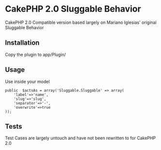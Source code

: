 CakePHP 2.0 Sluggable Behavior
==============================

CakePHP 2.0 Compatible version based largely on Mariano Iglesias' original Sluggable Behavior

Installation
------------

Copy the plugin to app/Plugin/

Usage
-----
Use inside your model 

    public  $actsAs = array('Sluggable.Sluggable' => array(
        'label'=>'name',
        'slug'=>'slug',
        'separator'=>'-',
        'overwrite'=>true   
    ));
    
Tests
-----

Test Cases are largely untouch and have not been rewritten to for CakePHP 2.0